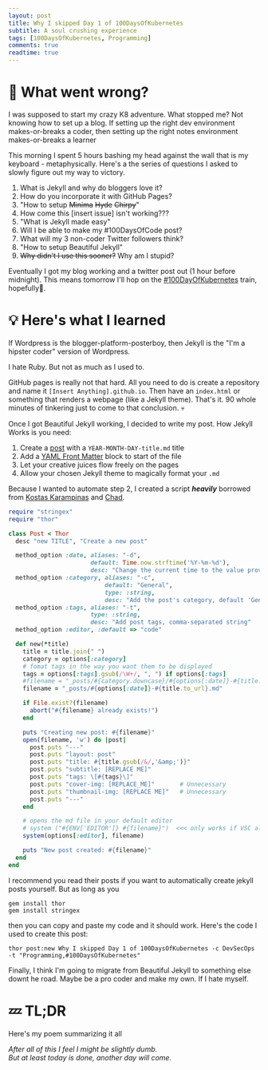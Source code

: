 ```yaml
---
layout: post
title: Why I skipped Day 1 of 100DaysOfKubernetes
subtitle: A soul crushing experience
tags: [100DaysOfKubernetes, Programming]
comments: true
readtime: true
---
```


# 🤨 What went wrong?

I was supposed to start my crazy K8 adventure. What stopped me? Not knowing how to set up a blog. If setting up the right dev environment makes-or-breaks a coder, then setting up the right notes environment makes-or-breaks a learner

This morning I spent 5 hours bashing my head against the wall that is my keyboard - metaphysically. Here's a the series of questions I asked to slowly figure out my way to victory.

1. What is Jekyll and why do bloggers love it?
1. How do you incorporate it with GitHub Pages?
1. "How to setup ~~Minima~~ ~~Hyde~~ ~~Chirpy~~" 
1. How come this [insert issue] isn't working???
1. "What is Jekyll made easy"
1. Will I be able to make my #100DaysOfCode post?
1. What will my 3 non-coder Twitter followers think?
1. "How to setup Beautiful Jekyll"
1. ~~Why didn't I use this sooner?~~ Why am I stupid?

Eventually I got my blog working and a twitter post out (1 hour before midnight). This means tomorrow I'll hop on the [#100DayOfKubernetes](https://100daysofkubernetes.io/) train, hopefully🤞.

# 💡 Here's what I learned
If Wordpress is the blogger-platform-posterboy, then Jekyll is the "I'm a hipster coder" version of Wordpress.

I hate Ruby. But not as much as I used to.

GitHub pages is really not that hard. All you need to do is create a repository and name it `[Insert Anything].github.io`. Then have an ```index.html``` or something that renders a webpage (like a Jekyll theme). That's it. 90 whole minutes of tinkering just to come to that conclusion. 💀

Once I got Beautiful Jekyll working, I decided to write my post. How Jekyll Works is you need:
1. Create a [post](https://jekyllrb.com/docs/posts/) with a ```YEAR-MONTH-DAY-title.md``` title
2. Add a [YAML Front Matter](https://jekyllrb.com/docs/posts/) block to start of the file
3. Let your creative juices flow freely on the pages
4. Allow your chosen Jekyll theme to magically format your ```.md```

Because I wanted to automate step 2, I created a script ***heavily*** borrowed from [Kostas Karampinas](https://rpk.io/posts/automatically-create-jekyll-posts-with-thor) and [Chad](https://gist.github.com/ichadhr/0b4e35174c7e90c0b31b).

```ruby
require "stringex"
require "thor"

class Post < Thor
  desc "new TITLE", "Create a new post"

  method_option :date, aliases: "-d",
                       default: Time.now.strftime('%Y-%m-%d'),
                       desc: "Change the current time to the value provided"
  method_option :category, aliases: "-c",
                           default: "General",
                           type: :string,
                           desc: "Add the post's category, default 'General'"
  method_option :tags, aliases: "-t",
                       type: :string,
                       desc: "Add post tags, comma-separated string"
  method_option :editor, :default => "code"

  def new(*title)
    title = title.join(" ")
    category = options[:category]
    # fomat tags in the way you want them to be displayed
    tags = options[:tags].gsub(/\W+/, ", ") if options[:tags]
    #filename = "_posts/#{category.downcase}/#{options[:date]}-#{title.to_url}.md"
    filename = "_posts/#{options[:date]}-#{title.to_url}.md"

    if File.exist?(filename)
      abort("#{filename} already exists!")
    end

    puts "Creating new post: #{filename}"
    open(filename, 'w') do |post|
      post.puts "---"
      post.puts "layout: post"
      post.puts "title: #{title.gsub(/&/,'&amp;')}"
      post.puts "subtitle: [REPLACE ME]"
      post.puts "tags: \[#{tags}\]"
      post.puts "cover-img: [REPLACE_ME]"       # Unnecessary
      post.puts "thumbnail-img: [REPLACE ME]"   # Unnecessary
      post.puts "---"
    end

    # opens the md file in your default editor
    # system ("#{ENV['EDITOR']} #{filename}")  <<< only works if VSC already open
    system(options[:editor], filename)

    puts "New post created: #{filename}"
  end
end
```

I recommend you read their posts if you want to automatically create jekyll posts yourself. But as long as you
```
gem install thor
gem install stringex
```
then you can copy and paste my code and it should work. Here's the code I used to create this post:
```
thor post:new Why I skipped Day 1 of 100DaysOfKubernetes -c DevSecOps -t "Programming,#100DaysOfKubernetes"
```
Finally, I think I'm going to migrate from Beautiful Jekyll to something else downt he road. Maybe be a pro coder and make my own. If I hate myself.

# 💤 TL;DR

Here's my poem summarizing it all

*After all of this I feel I might be slightly dumb. \
But at least today is done, another day will come.*